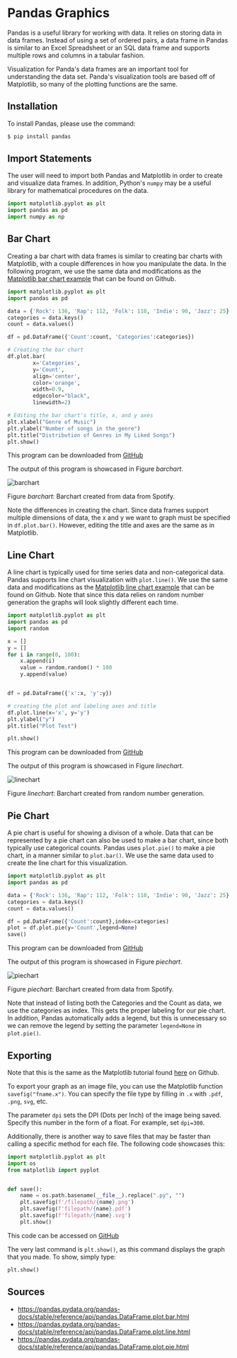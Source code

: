 # Pandas Graphics

Pandas is a useful library for working with data. It relies on storing data in data frames. Instead of using a set of
ordered pairs, a data frame in Pandas is similar to an Excel Spreadsheet or an SQL data frame and supports multiple rows
and columns in a tabular fashion.

Visualization for Panda's data frames are an important tool for understanding the data set. Panda's visualization tools
are based off of Matplotlib, so many of the plotting functions are the same.

## Installation
To install Pandas, please use the command:

```bash
$ pip install pandas
```

## Import Statements

The user will need to import both Pandas and Matplotlib in order to create and visualize data frames. In addition,
Python's `numpy` may be a useful library for mathematical procedures on the data.

```python
import matplotlib.pyplot as plt
import pandas as pd
import numpy as np
```

## Bar Chart

Creating a bar chart with data frames is similar to creating bar charts with Matplotlib, with a couple differences in
how you manipulate the data. In the following program, we use the same data and modifications as the [Matplotlib bar
chart example](https://github.com/cybertraining-dsc/reu2022/blob/main/project/graphics/examples/matplotlib-barchart.py)
that can be found on Github.

```python
import matplotlib.pyplot as plt
import pandas as pd

data = {'Rock': 136, 'Rap': 112, 'Folk': 110, 'Indie': 90, 'Jazz': 25}
categories = data.keys()
count = data.values()

df = pd.DataFrame({'Count':count, 'Categories':categories})

# Creating the bar chart
df.plot.bar(
        x='Categories',
        y='Count',
        align='center',
        color='orange',
        width=0.9,
        edgecolor="black",
        linewidth=2)

# Editing the bar chart's title, x, and y axes
plt.xlabel("Genre of Music")
plt.ylabel("Number of songs in the genre")
plt.title("Distribution of Genres in My Liked Songs")
plt.show()
```

This program can be downloaded from [GitHub](https://github.com/cybertraining-dsc/reu2022/tree/main/project/graphics/examples/pandas-barchart.py)

The output of this program is showcased in Figure *barchart*.

![barchart](examples/images/pandas-barchart.svg)

Figure *barchart*: Barchart created from data from Spotify.

Note the differences in creating the chart. Since data frames support multiple dimensions of data, the x and y we want
to graph must be specified in `df.plot.bar()`. However, editing the title and axes are the same as in Matplotlib.

## Line Chart

A line chart is typically used for time series data and non-categorical data. Pandas supports line chart visualization
with `plot.line()`. We use the same data and modifications as the [Matplotlib line chart example](https://github.com/cybertraining-dsc/reu2022/blob/main/project/graphics/examples/matplotlib-linechart.py)
that can be found on Github. Note that since this data relies on random number generation the graphs will look slightly
different each time.

```python
import matplotlib.pyplot as plt
import pandas as pd
import random

x = []
y = []
for i in range(0, 100):
    x.append(i)
    value = random.random() * 100
    y.append(value)


df = pd.DataFrame({'x':x, 'y':y})

# creating the plot and labeling axes and title
df.plot.line(x='x', y='y')
plt.ylabel("y")
plt.title("Plot Test")

plt.show()
```

This program can be downloaded from [GitHub](https://github.com/cybertraining-dsc/reu2022/tree/main/project/graphics/examples/pandas-linechart.py)

The output of this program is showcased in Figure *linechart*.

![linechart](examples/images/pandas-linechart.svg)

Figure *linechart*: Barchart created from random number generation.


## Pie Chart

A pie chart is useful for showing a divison of a whole. Data that can be represented by a pie chart can also be used to
make a bar chart, since both typically use categorical counts. Pandas uses `plot.pie()` to make a pie chart, in a manner
similar to `plot.bar()`. We use the same data used to create the line chart for this visualization.

```python
import matplotlib.pyplot as plt
import pandas as pd

data = {'Rock': 136, 'Rap': 112, 'Folk': 110, 'Indie': 90, 'Jazz': 25}
categories = data.keys()
count = data.values()

df = pd.DataFrame({'Count':count},index=categories)
plot = df.plot.pie(y='Count',legend=None)
save()
```

This program can be downloaded from [GitHub](https://github.com/cybertraining-dsc/reu2022/tree/main/project/graphics/examples/pandas-piechart.py)

The output of this program is showcased in Figure *piechart*.

![piechart](examples/images/pandas-piechart.svg)

Figure *piechart*: Barchart created from data from Spotify.

Note that instead of listing both the Categories and the Count as data, we use the categories as index. This gets the 
proper labeling for our pie chart. In addition, Pandas automatically adds a legend, but this is unnecessary so we can
remove the legend by setting the parameter `legend=None` in `plot.pie()`.

## Exporting

Note that this is the same as the Matplotlib tutorial found [here]((https://github.com/cybertraining-dsc/reu2022/tree/main/project/graphics/examples/pandas-linechart.py))
on Github.

To export your graph as an image file, you can use the Matplotlib function `savefig("fname.x")`. You can specify the
file type by filling in `.x` with `.pdf`, `.png`, `svg`, etc.

The parameter `dpi` sets the DPI (Dots per Inch) of the image being saved. Specify 
this number in the form of a float. For example, set `dpi=300`.

Additionally, there is another way to save files that may be faster than calling a
specific method for each file. The following code showcases this:

```python
import matplotlib.pyplot as plt
import os
from matplotlib import pyplot


def save():
    name = os.path.basename(__file__).replace(".py", "")
    plt.savefig(f'/filepath/{name}.png')
    plt.savefig(f'filepath/{name}.pdf')
    plt.savefig(f'filepath/{name}.svg')
    plt.show()
```

This code can be accessed on [GitHub](https://github.com/cybertraining-dsc/reu2022/tree/main/project/graphics/examples/pandas-linechart.py)

The very last command is `plt.show()`, as this command displays the graph that you made. To show, simply type:

```python
plt.show()
```

## Sources

* <https://pandas.pydata.org/pandas-docs/stable/reference/api/pandas.DataFrame.plot.bar.html>
* <https://pandas.pydata.org/pandas-docs/stable/reference/api/pandas.DataFrame.plot.line.html>
* <https://pandas.pydata.org/pandas-docs/stable/reference/api/pandas.DataFrame.plot.pie.html>